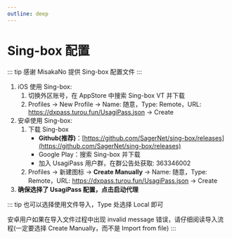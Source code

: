 ```yaml
---
outline: deep
---
```


# Sing-box 配置

::: tip
感谢 MisakaNo 提供 Sing-box 配置文件
:::

1. iOS 使用 Sing-box: 
    1. 切换外区账号，在 AppStore 中搜索 Sing-box VT 并下载
    2. Profiles -> New Profile -> Name: 随意，Type: Remote，URL: https://dxpass.turou.fun/UsagiPass.json -> Create
2. 安卓使用 Sing-box: 
    1. 下载 Sing-box
        - **Github(推荐)**：[https://github.com/SagerNet/sing-box/releases](https://github.com/SagerNet/sing-box/releases)
        - Google Play：搜索 Sing-box 并下载
        - 加入 UsagiPass 用户群，在群公告处获取: 363346002
    2. Profiles -> 新建图标 -> **Create Manually** -> Name: 随意，Type: Remote，URL: https://dxpass.turou.fun/UsagiPass.json -> Create
3. **确保选择了 UsagiPass 配置，点击启动代理**

::: tip
也可以选择使用文件导入，Type 处选择 Local 即可

安卓用户如果在导入文件过程中出现 invalid message 错误，请仔细阅读导入流程(一定要选择 Create Manually，而不是 Import from file)
:::